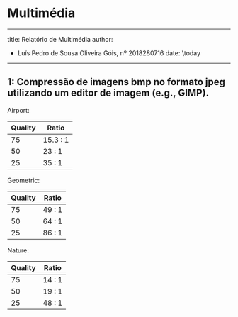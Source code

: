 # Multimédia

---
title: Relatório de Multimédia
author:
  - Luís Pedro de Sousa Oliveira Góis, nº 2018280716
date: \today
---

## 1: Compressão de imagens bmp no formato jpeg utilizando um editor de imagem (e.g., GIMP).

Airport: 

| Quality | Ratio |
| -------------- | --------------- |
| 75 | 15.3 : 1 |
| 50 | 23 : 1 |
| 25 | 35 : 1 |

Geometric:

| Quality | Ratio |
| -------------- | --------------- |
| 75 | 49 : 1 |
| 50 | 64 : 1 |
| 25 | 86 : 1 |

Nature:

| Quality | Ratio |
| -------------- | --------------- |
| 75 | 14 : 1 |
| 50 | 19 : 1 |
| 25 | 48 : 1 |
